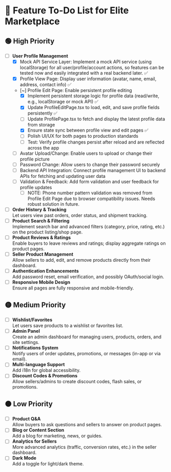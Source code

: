 # 📝 Feature To-Do List for Elite Marketplace

## 🟢 High Priority
- [ ] **User Profile Management**
  - [x] Mock API Service Layer: Implement a mock API service (using localStorage) for all user/profile/account actions, so features can be tested now and easily integrated with a real backend later. ✅
  - [x] Profile View Page: Display user information (avatar, name, email, address, contact info) ✅
  - [~] Profile Edit Page: Enable persistent profile editing
    - [x] Implement persistent storage logic for profile data (read/write, e.g., localStorage or mock API) ✅
    - [x] Update ProfileEditPage.tsx to load, edit, and save profile fields persistently ✅
    - [ ] Update ProfilePage.tsx to fetch and display the latest profile data from storage
    - [x] Ensure state sync between profile view and edit pages ✅
    - [ ] Polish UI/UX for both pages to production standards
    - [ ] Test: Verify profile changes persist after reload and are reflected across the app
  - [ ] Avatar Upload/Change: Enable users to upload or change their profile picture
  - [ ] Password Change: Allow users to change their password securely
  - [ ] Backend API Integration: Connect profile management UI to backend APIs for fetching and updating user data
  - [ ] Validation & Feedback: Add form validation and user feedback for profile updates
    - [ ] NOTE: Phone number pattern validation was removed from Profile Edit Page due to browser compatibility issues. Needs robust solution in future.
- [ ] **Order History & Tracking**  
  Let users view past orders, order status, and shipment tracking.
- [ ] **Product Search & Filtering**  
  Implement search bar and advanced filters (category, price, rating, etc.) on the product listing/shop page.
- [ ] **Product Reviews & Ratings**  
  Enable buyers to leave reviews and ratings; display aggregate ratings on product pages.
- [ ] **Seller Product Management**  
  Allow sellers to add, edit, and remove products directly from their dashboard.
- [ ] **Authentication Enhancements**  
  Add password reset, email verification, and possibly OAuth/social login.
- [ ] **Responsive Mobile Design**  
  Ensure all pages are fully responsive and mobile-friendly.

## 🟡 Medium Priority
- [ ] **Wishlist/Favorites**  
  Let users save products to a wishlist or favorites list.
- [ ] **Admin Panel**  
  Create an admin dashboard for managing users, products, orders, and site settings.
- [ ] **Notifications System**  
  Notify users of order updates, promotions, or messages (in-app or via email).
- [ ] **Multi-language Support**  
  Add i18n for global accessibility.
- [ ] **Discount Codes & Promotions**  
  Allow sellers/admins to create discount codes, flash sales, or promotions.

## 🟠 Low Priority
- [ ] **Product Q&A**  
  Allow buyers to ask questions and sellers to answer on product pages.
- [ ] **Blog or Content Section**  
  Add a blog for marketing, news, or guides.
- [ ] **Analytics for Sellers**  
  More advanced analytics (traffic, conversion rates, etc.) in the seller dashboard.
- [ ] **Dark Mode**  
  Add a toggle for light/dark theme.
